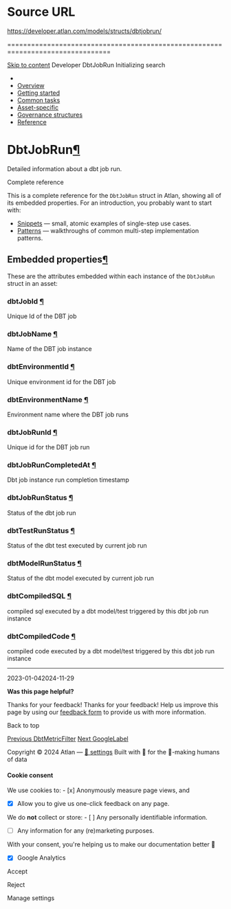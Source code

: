# Source URL
https://developer.atlan.com/models/structs/dbtjobrun/

================================================================================

<!--
canonical: https://developer.atlan.com/models/structs/dbtjobrun/
meta-content-security-policy: object-src 'none'; base-uri 'self'; manifest-src 'self'; media-src 'self';
meta-description: Dear Developers
meta-generator: mkdocs-1.6.1, mkdocs-material-9.6.14
meta-og-description: Dear Developers
meta-og-image: https://developer.atlan.com/assets/images/social/models/structs/dbtjobrun.png
meta-og-image-height: 630
meta-og-image-type: image/png
meta-og-image-width: 1200
meta-og-title: DbtJobRun - Developer
meta-og-type: website
meta-og-url: https://developer.atlan.com/models/structs/dbtjobrun/
meta-twitter:card: summary_large_image
meta-twitter:description: Dear Developers
meta-twitter:image: https://developer.atlan.com/assets/images/social/models/structs/dbtjobrun.png
meta-twitter:title: DbtJobRun - Developer
meta-viewport: width=device-width,initial-scale=1
title: DbtJobRun - Developer
-->

[Skip to content](#dbtjobrun) Developer DbtJobRun Initializing search 

* 
* [Overview](../../..)
* [Getting started](../../../getting-started/)
* [Common tasks](../../../snippets/)
* [Asset\-specific](../../../patterns/)
* [Governance structures](../../../governance/)
* [Reference](../../../reference/)

DbtJobRun[¶](#dbtjobrun "Permanent link")
=========================================

Detailed information about a dbt job run.

Complete reference

This is a complete reference for the `DbtJobRun` struct in Atlan, showing all of its embedded properties. For an introduction, you probably want to start with:

* [Snippets](../../../snippets/) — small, atomic examples of single\-step use cases.
* [Patterns](../../../patterns/) — walkthroughs of common multi\-step implementation patterns.

Embedded properties[¶](#embedded-properties "Permanent link")
-------------------------------------------------------------

These are the attributes embedded within each instance of the `DbtJobRun` struct in an asset:

### dbtJobId [¶](#dbtjobid "Permanent link")

Unique Id of the DBT job

### dbtJobName [¶](#dbtjobname "Permanent link")

Name of the DBT job instance

### dbtEnvironmentId [¶](#dbtenvironmentid "Permanent link")

Unique environment id for the DBT job

### dbtEnvironmentName [¶](#dbtenvironmentname "Permanent link")

Environment name where the DBT job runs

### dbtJobRunId [¶](#dbtjobrunid "Permanent link")

Unique id for the DBT job run

### dbtJobRunCompletedAt [¶](#dbtjobruncompletedat "Permanent link")

Dbt job instance run completion timestamp

### dbtJobRunStatus [¶](#dbtjobrunstatus "Permanent link")

Status of the dbt job run

### dbtTestRunStatus [¶](#dbttestrunstatus "Permanent link")

Status of the dbt test executed by current job run

### dbtModelRunStatus [¶](#dbtmodelrunstatus "Permanent link")

Status of the dbt model executed by current job run

### dbtCompiledSQL [¶](#dbtcompiledsql "Permanent link")

compiled sql executed by a dbt model/test triggered by this dbt job run instance

### dbtCompiledCode [¶](#dbtcompiledcode "Permanent link")

compiled code executed by a dbt model/test triggered by this dbt job run instance

---

2023\-01\-042024\-11\-29

**Was this page helpful?**

Thanks for your feedback! Thanks for your feedback! Help us improve this page by using our [feedback form](https://docs.google.com/forms/d/e/1FAIpQLScfoq7vqEn8S4QvN0ehPp0MRy6WYK5x-okJDqD69lHgoPPWtg/viewform?usp=pp_url&entry.1800719315=/models/structs/dbtjobrun/) to provide us with more information. 

Back to top

[Previous DbtMetricFilter](../dbtmetricfilter/) [Next GoogleLabel](../googlelabel/) 

Copyright © 2024 Atlan — [🍪 settings](#__consent) 
Built with 💙 for the 🤖\-making humans of data 

#### Cookie consent

We use cookies to: - [x] Anonymously measure page views, and
- [x] Allow you to give us one\-click feedback on any page.

 We do **not** collect or store: - [ ] Any personally identifiable information.
- [ ] Any information for any (re)marketing purposes.

 With your consent, you're helping us to make our documentation better 💙

- [x] Google Analytics

Accept

Reject

Manage settings

